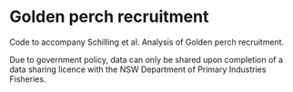 # Golden perch recruitment
 Code to accompany Schilling et al. Analysis of Golden perch recruitment.

 Due to government policy, data can only be shared upon completion of a data sharing licence with the NSW Department of Primary Industries Fisheries.

